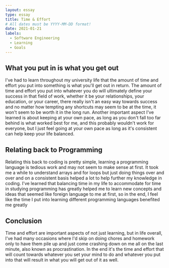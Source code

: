 ```yaml
---
layout: essay
type: essay
title: Time & Effort
# All dates must be YYYY-MM-DD format!
date: 2021-01-21
labels:
  - Software Engineering
  - Learning
  - Goals
---
```


## What you put in is what you get out

I've had to learn throughout my university life that the amount of time and effort you put into something is what you'll get out in return. The amount of time and effort you put into whatever you do will ultimately define your success in that field of work, whether it be your relationships, your education, or your career, there really isn't an easy way towards success and no matter how tempting any shortcuts may seem to be at the time, it won't seem to be worth it in the long run. Another important aspect I've learned is about keeping at your own pace, as long as you don't fall too far behind is what worked best for me, and this probably wouldn't work for everyone, but I just feel going at your own pace as long as it's consistent can help keep your life balanced.

## Relating back to Programming

Relating this back to coding is pretty simple, learning a programming language is tedious work and may not seem to make sense at first. It took me a while to understand arrays and for loops but just doing things over and over and on a consistent basis helped a lot to help further my knowledge in coding. I've learned that balancing time in my life to accommodate for time in studying programming has greatly helped me to learn new concepts and ideas that seemed like foreign language to me at first, so in the end, I feel like the time I put into learning different programming languages benefited me greatly

## Conclusion

Time and effort are important aspects of not just learning, but in life overall, I've had many occasions where I'd skip on doing chores and homework only to have them pile up and just come crashing down on me all on the last minute, also known as procrastination. In the end it's the time and effort that will count towards whatever you set your mind to do and whatever you put into that will result in what you will get out of it as well. 
